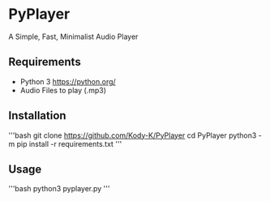 # PyPlayer
A Simple, Fast, Minimalist Audio Player


## Requirements
* Python 3 https://python.org/
* Audio Files to play (.mp3)
## Installation

'''bash
git clone https://github.com/Kody-K/PyPlayer
cd PyPlayer
python3 -m pip install -r requirements.txt
'''

## Usage

'''bash
python3 pyplayer.py
'''
